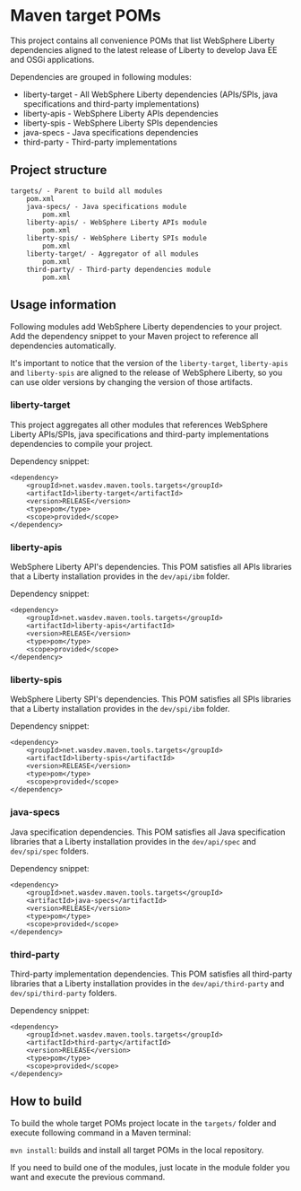Maven target POMs
=================

This project contains all convenience POMs that list WebSphere Liberty dependencies aligned to the latest release of Liberty to develop Java EE and OSGi applications.

Dependencies are grouped in following modules:

* liberty-target - All WebSphere Liberty dependencies (APIs/SPIs, java specifications and third-party implementations)
* liberty-apis -  WebSphere Liberty APIs dependencies
* liberty-spis - WebSphere Liberty SPIs dependencies
* java-specs - Java specifications dependencies
* third-party - Third-party implementations

## Project structure

	targets/ - Parent to build all modules
		pom.xml
		java-specs/	- Java specifications module
			pom.xml
		liberty-apis/ - WebSphere Liberty APIs module
			pom.xml
		liberty-spis/ - WebSphere Liberty SPIs module
			pom.xml
		liberty-target/ - Aggregator of all modules
			pom.xml
		third-party/ - Third-party dependencies module
			pom.xml

## Usage information

Following modules add WebSphere Liberty dependencies to your project. Add the dependency snippet to your Maven project to reference all dependencies automatically.

It's important to notice that the version of the `liberty-target`, `liberty-apis` and `liberty-spis` are aligned to the release of WebSphere Liberty, so you can use older versions by changing the version of those artifacts.

### liberty-target

This project aggregates all other modules that references WebSphere Liberty APIs/SPIs, java specifications and third-party implementations dependencies to compile your project.

Dependency snippet:

	<dependency>
		<groupId>net.wasdev.maven.tools.targets</groupId>
		<artifactId>liberty-target</artifactId>
		<version>RELEASE</version>
		<type>pom</type>
		<scope>provided</scope>
	</dependency>
	
### liberty-apis

WebSphere Liberty API's dependencies. This POM satisfies all APIs libraries that a Liberty installation provides in the `dev/api/ibm` folder.

Dependency snippet:

	<dependency>
		<groupId>net.wasdev.maven.tools.targets</groupId>
		<artifactId>liberty-apis</artifactId>
		<version>RELEASE</version>
		<type>pom</type>
		<scope>provided</scope>
	</dependency>

### liberty-spis

WebSphere Liberty SPI's dependencies. This POM satisfies all SPIs libraries that a Liberty installation provides in the `dev/spi/ibm` folder.

Dependency snippet:

	<dependency>
		<groupId>net.wasdev.maven.tools.targets</groupId>
		<artifactId>liberty-spis</artifactId>
		<version>RELEASE</version>
		<type>pom</type>
		<scope>provided</scope>
	</dependency>

### java-specs

Java specification dependencies. This POM satisfies all Java specification libraries that a Liberty installation provides in the `dev/api/spec` and `dev/spi/spec` folders.

Dependency snippet:

	<dependency>
		<groupId>net.wasdev.maven.tools.targets</groupId>
		<artifactId>java-specs</artifactId>
		<version>RELEASE</version>
		<type>pom</type>
		<scope>provided</scope>
	</dependency>


### third-party

Third-party implementation dependencies. This POM satisfies all third-party libraries that a Liberty installation provides in the `dev/api/third-party` and `dev/spi/third-party` folders.

Dependency snippet:

	<dependency>
		<groupId>net.wasdev.maven.tools.targets</groupId>
		<artifactId>third-party</artifactId>
		<version>RELEASE</version>
		<type>pom</type>
		<scope>provided</scope>
	</dependency>

## How to build

To build the whole target POMs project locate in the `targets/` folder and execute following command in a Maven terminal:

`mvn install`: builds and install all target POMs in the local repository.

If you need to build one of the modules, just locate in the module folder you want and execute the previous command.
